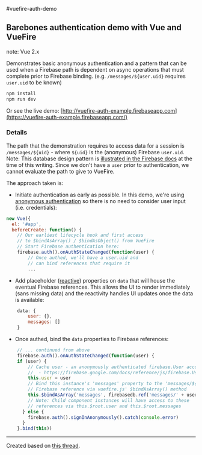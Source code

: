 #vuefire-auth-demo

## Barebones authentication demo with Vue and VueFire

note: Vue 2.x

Demonstrates basic anonymous authentication and a pattern that can be used when a Firebase path is dependent on async operations that must complete prior to Firebase binding. (e.g. `/messages/${user.uid}` requires `user.uid` to be known)

```bash
npm install
npm run dev
```

Or see the live demo: [http://vuefire-auth-example.firebaseapp.com](https://vuefire-auth-example.firebaseapp.com/)

### Details

The path that the demonstration requires to access data for a session is `/messages/${uid}` - where `${uid}` is the (anonymous) Firebase `user.uid`. Note: This database design pattern is [illustrated in the Firebase docs](https://firebase.google.com/docs/database/web/structure-data) at the time of this writing. Since we don't have a `user` prior to authentication, we cannot evaluate the path to give to VueFire.  
 
The approach taken is:
   
   * Initiate authentication as early as possible. In this demo, we're using [anonymous authentication](https://firebase.google.com/docs/reference/js/firebase.auth.Auth#signInAnonymously) so there is no need to consider user input (i.e. credentials):

```javascript
new Vue({
  el: '#app',
  beforeCreate: function() {
    // Our earliest lifecycle hook and first access
    // to $bindAsArray() / $bindAsObject() from VueFire
    // Start Firebase authentication here:
    firebase.auth().onAuthStateChanged(function(user) {
        // Once authed, we'll have a user.uid and
        // can bind references that require it
        ...  
```

   * Add placeholder ([reactive](https://vuejs.org/v2/guide/reactivity.html#How-Changes-Are-Tracked)) properties on `data` that will house the eventual Firebase references. This allows the UI to render immediately (sans missing data) and the reactivity handles UI updates once the data is available:
    
```javascript
	data: {
	    user: {},
	    messages: []
	}
```

   * Once authed, bind the `data` properties to Firebase references:

```javascript
	// ... continued from above
	firebase.auth().onAuthStateChanged(function(user) {
	if (user) {
		// Cache user - an anonymously authenticated firebase.User account
		//  - https://firebase.google.com/docs/reference/js/firebase.User
		this.user = user
		// Bind this instance's 'messages' property to the 'messages/${uid}'
		// Firebase reference via vuefire.js' $bindAsArray() method
		this.$bindAsArray('messages', firebasedb.ref('messages/' + user.uid))
		// Note: Child component instances will have access to these
		// references via this.$root.user and this.$root.messages
	  } else {
	    firebase.auth().signInAnonymously().catch(console.error)
	  }
	}.bind(this))
```

***

Created based on [this thread](https://github.com/vuejs/vuefire/issues/47).
